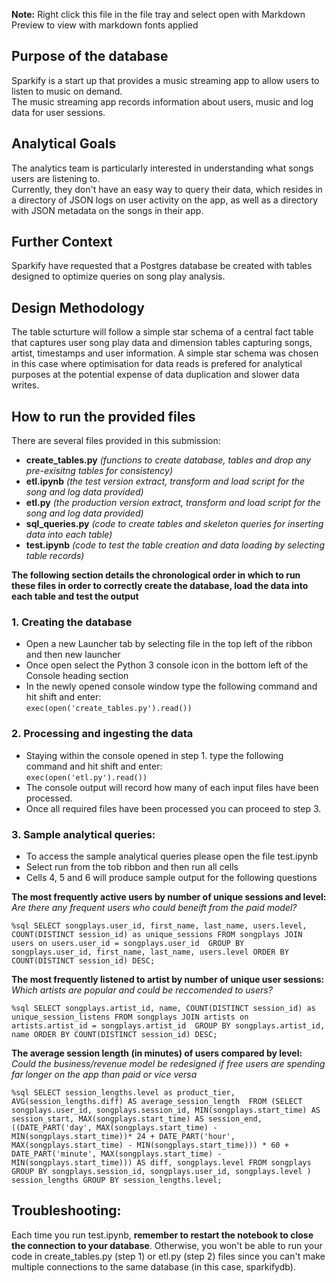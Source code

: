 **Note:** Right click this file in the file tray and select open with Markdown Preview to view with markdown fonts applied
## Purpose of the database

Sparkify is a start up that provides a music streaming app to allow users to listen to music on demand.  
The music streaming app records information about users, music and log data for user sessions.

## Analytical Goals

The analytics team is particularly interested in understanding what songs users are listening to.  
Currently, they don't have an easy way to query their data, which resides in a directory of JSON logs on user activity on the app, as well as a directory with JSON metadata on the songs in their app.

## Further Context

Sparkify have requested that a Postgres database be created with tables designed to optimize queries on song play analysis.

## Design Methodology

The table scturture will follow a simple star schema of a central fact table that captures user song play data and dimension tables capturing songs, artist, timestamps and user information. A simple star schema was chosen in this case where optimisation for data reads is prefered for analytical purposes at the potential expense of data duplication and slower data writes.

## How to run the provided files

There are several files provided in this submission:

- **create_tables.py** *(functions to create database, tables and drop any pre-exisitng tables for consistency)*
- **etl.ipynb** *(the test version extract, transform and load script for the song and log data provided)*
- **etl.py** *(the production version extract, transform and load script for the song and log data provided)*
- **sql_queries.py** *(code to create tables and skeleton queries for inserting data into each table)*
- **test.ipynb** *(code to test the table creation and data loading by selecting table records)*

**The following section details the chronological order in which to run these files in order to correctly create the database, load the data into each table and test the output**

### 1. Creating the database
- Open a new Launcher tab by selecting file in the top left of the ribbon and then new launcher
- Once open select the Python 3 console icon in the bottom left of the Console heading section
- In the newly opened console window type the following command and hit shift and enter:  
`exec(open('create_tables.py').read())`


### 2. Processing and ingesting the data
- Staying within the console opened in step 1. type the following command and hit shift and enter:  
`exec(open('etl.py').read())`
- The console output will record how many of each input files have been processed.
- Once all required files have been processed you can proceed to step 3.


### 3. Sample analytical queries:
- To access the sample analytical queries please open the file test.ipynb
- Select run from the tob ribbon and then run all cells
- Cells 4, 5 and 6 will produce sample output for the following questions

**The most frequently active users by number of unique sessions and level:**  
*Are there any frequent users who could beneift from the paid model?*

`%sql SELECT songplays.user_id, first_name, last_name, users.level, COUNT(DISTINCT session_id) as unique_sessions FROM songplays JOIN users on users.user_id = songplays.user_id  GROUP BY songplays.user_id, first_name, last_name, users.level ORDER BY COUNT(DISTINCT session_id) DESC;`

**The most frequently listened to artist by number of unique user sessions:**  
*Which artists are popular and could be reccomended to users?*

`%sql SELECT songplays.artist_id, name, COUNT(DISTINCT session_id) as unique_session_listens FROM songplays JOIN artists on artists.artist_id = songplays.artist_id  GROUP BY songplays.artist_id, name ORDER BY COUNT(DISTINCT session_id) DESC;`

**The average session length (in minutes) of users compared by level:**  
*Could the business/revenue model be redesigned if free users are spending far longer on the app than paid or vice versa*

`%sql SELECT session_lengths.level as product_tier, AVG(session_lengths.diff) AS average_session_length  FROM (SELECT songplays.user_id, songplays.session_id, MIN(songplays.start_time) AS session_start, MAX(songplays.start_time) AS session_end, ((DATE_PART('day', MAX(songplays.start_time) - MIN(songplays.start_time))* 24 + DATE_PART('hour', MAX(songplays.start_time) - MIN(songplays.start_time))) * 60 + DATE_PART('minute', MAX(songplays.start_time) - MIN(songplays.start_time))) AS diff, songplays.level FROM songplays GROUP BY songplays.session_id, songplays.user_id, songplays.level ) session_lengths GROUP BY session_lengths.level;`

## Troubleshooting:
Each time you run test.ipynb, **remember to restart the notebook to close the connection to your database**. Otherwise, you won't be able to run your code in create_tables.py (step 1) or etl.py (step 2) files since you can't make multiple connections to the same database (in this case, sparkifydb).